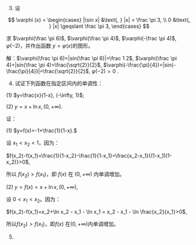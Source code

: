  3. 设

$$
\varphi (x) = 
\begin{cases}
    |\sin x| &\text{, } |x| < \frac \pi 3, \\
    0 &\text{, } |x| \geqslant \frac \pi 3,
\end{cases}
$$

求 $\varphi(\frac \pi 6)$, $\varphi(\frac \pi 4)$, $\varphi(-\frac \pi 4)$, $\varphi(-2)$，并作出函数 $y=\varphi(x)$的图形。

解：$\varphi(\frac \pi 6)=|sin(\frac \pi 6)|=\frac 1 2$, $\varphi(\frac \pi 4)=|sin(\frac \pi 4)=\frac{\sqrt{2}}{2}$, $\varphi(-\frac{\pi}{4})=|sin(-\frac{\pi}{4})|=\frac{\sqrt{2}}{2}$, $\varphi(-2)=0$ .

4. 试证下列函数在指定区间内的单调性：

(1) $y=\frac{x}{1-x}, (-\infty, 1)$;

(2) $y=x+\ln{x}, (0, +\infty)$.

证：

(1) $y=f(x)=-1+\frac{1}{1-x}.$

设 $x_1<x_2<1$，因为：

$f(x_2)-f(x_1)=\frac{1}{1-x_2}-\frac{1}{1-x_1}=\frac{x_2-x_1}{(1-x_1)(1-x_2)}>0$,

所以 $f(x_2) > f(x_1)$，即 $f(x)$ 在 $(0,+\infty)$ 内单调增加。

(2) $y=f(x)=x+\ln x, (0,+\infty)$,

设 $0<x_1<x_2$。因为：

$f(x_2)-f(x_1)=x_2+\ln x_2 - x_1 - \ln x_1 = x_2 - x_1 - \ln \frac{x_2}{x_1}>0$,

所以$f(x_2)>f(x_1)$，即$f(x)$ 在$(0,+\infty)$内单调增加。

5. 